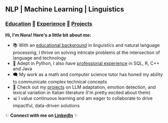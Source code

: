 ## NLP | Machine Learning | Linguistics

### [Education](./education.html) 🔹 [Experience](./experience.html) 🔹 [Projects](./projects.html)

**Hi, I'm Nora! Here's a little bit about me:**
- 📚 With an [educational background](./education.html) in linguistics and natural language processing, I thrive on solving intricate problems at the intersection of language and technology
- 🐍 Adept in Python, I also have [professional experience](./experience.html) in SQL, R, C++ and Java
- 🗨️ My work as a math and computer science tutor has honed my ability to communicate complex technical concepts
- 🌈 Check out my [projects](./projects.html) on LLM adaptation, emotion detection, and lexical variation in Italian literature (I'm pretty excited about them)
- 📊 I value continuous learning and am eager to collaborate to drive impactful, data-driven solutions

✨ **Connect with me on [LinkedIn](https://www.linkedin.com/in/nora-g-5860b92a1/)** ✨
